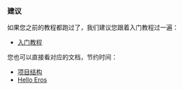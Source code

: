 ### 建议
如果您之前的教程都跑过了，我们建议您跟着入门教程过一遍：
- [入门教程](https://bmfe.github.io/eros-docs/#/zh-cn/tutorial_newcomer)

您也可以直接看对应的文档，节约时间：
- [项目结构](https://bmfe.github.io/eros-docs/#/zh-cn/tutorial_newcomer?id=%E9%A1%B9%E7%9B%AE%E7%BB%93%E6%9E%84)
- [Hello Eros](https://bmfe.github.io/eros-docs/#/zh-cn/tutorial_newcomer?id=hello-eros)


